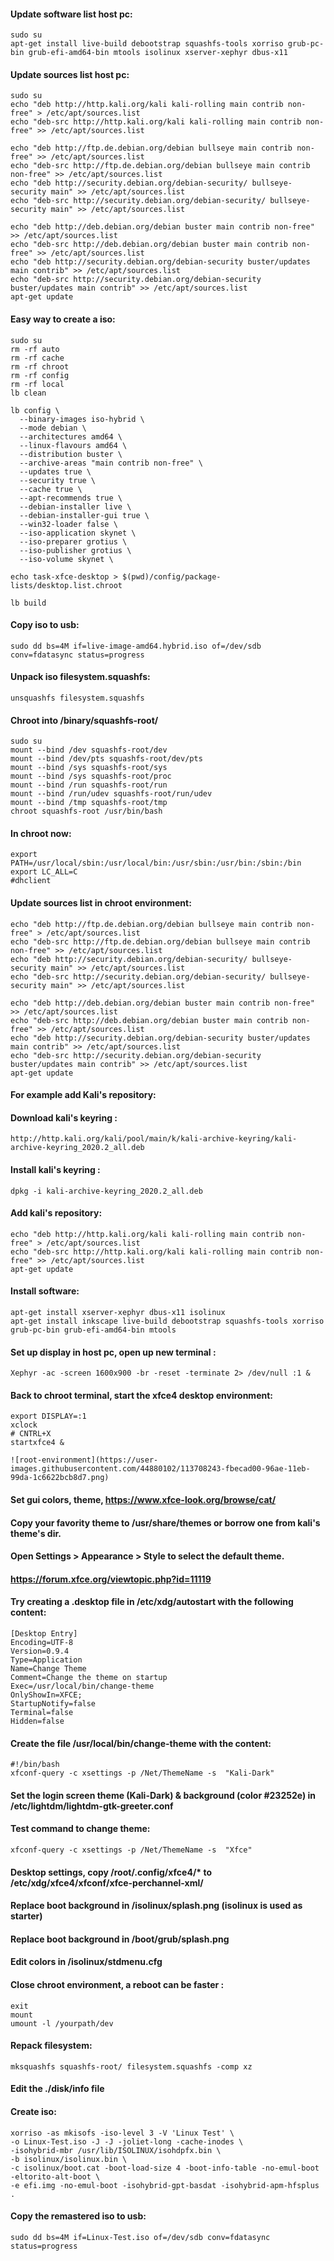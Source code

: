 
#### Update software list host pc:

    sudo su
	apt-get install live-build debootstrap squashfs-tools xorriso grub-pc-bin grub-efi-amd64-bin mtools isolinux xserver-xephyr dbus-x11 

#### Update sources list host pc:

	sudo su
	echo "deb http://http.kali.org/kali kali-rolling main contrib non-free" > /etc/apt/sources.list 
	echo "deb-src http://http.kali.org/kali kali-rolling main contrib non-free" >> /etc/apt/sources.list 

	echo "deb http://ftp.de.debian.org/debian bullseye main contrib non-free" >> /etc/apt/sources.list 
	echo "deb-src http://ftp.de.debian.org/debian bullseye main contrib non-free" >> /etc/apt/sources.list 
	echo "deb http://security.debian.org/debian-security/ bullseye-security main" >> /etc/apt/sources.list 
	echo "deb-src http://security.debian.org/debian-security/ bullseye-security main" >> /etc/apt/sources.list 

	echo "deb http://deb.debian.org/debian buster main contrib non-free" >> /etc/apt/sources.list 
	echo "deb-src http://deb.debian.org/debian buster main contrib non-free" >> /etc/apt/sources.list 
	echo "deb http://security.debian.org/debian-security buster/updates main contrib" >> /etc/apt/sources.list 
	echo "deb-src http://security.debian.org/debian-security buster/updates main contrib" >> /etc/apt/sources.list
	apt-get update 

#### Easy way to create a iso:

	sudo su
	rm -rf auto
	rm -rf cache
	rm -rf chroot
	rm -rf config
	rm -rf local
	lb clean

	lb config \
	  --binary-images iso-hybrid \
	  --mode debian \
	  --architectures amd64 \
	  --linux-flavours amd64 \
	  --distribution buster \
	  --archive-areas "main contrib non-free" \
	  --updates true \
	  --security true \
	  --cache true \
	  --apt-recommends true \
	  --debian-installer live \
	  --debian-installer-gui true \
	  --win32-loader false \
	  --iso-application skynet \
	  --iso-preparer grotius \
	  --iso-publisher grotius \
	  --iso-volume skynet \
	  
	echo task-xfce-desktop > $(pwd)/config/package-lists/desktop.list.chroot

	lb build
	
#### Copy iso to usb:
	sudo dd bs=4M if=live-image-amd64.hybrid.iso of=/dev/sdb conv=fdatasync status=progress

#### Unpack iso filesystem.squashfs:
	unsquashfs filesystem.squashfs
		
#### Chroot into /binary/squashfs-root/
	sudo su
	mount --bind /dev squashfs-root/dev
	mount --bind /dev/pts squashfs-root/dev/pts
	mount --bind /sys squashfs-root/sys
	mount --bind /sys squashfs-root/proc
	mount --bind /run squashfs-root/run
	mount --bind /run/udev squashfs-root/run/udev
	mount --bind /tmp squashfs-root/tmp
	chroot squashfs-root /usr/bin/bash

#### In chroot now:

	export PATH=/usr/local/sbin:/usr/local/bin:/usr/sbin:/usr/bin:/sbin:/bin
	export LC_ALL=C
	#dhclient

#### Update sources list in chroot environment:

	echo "deb http://ftp.de.debian.org/debian bullseye main contrib non-free" > /etc/apt/sources.list 
	echo "deb-src http://ftp.de.debian.org/debian bullseye main contrib non-free" >> /etc/apt/sources.list 
	echo "deb http://security.debian.org/debian-security/ bullseye-security main" >> /etc/apt/sources.list 
	echo "deb-src http://security.debian.org/debian-security/ bullseye-security main" >> /etc/apt/sources.list 

	echo "deb http://deb.debian.org/debian buster main contrib non-free" >> /etc/apt/sources.list 
	echo "deb-src http://deb.debian.org/debian buster main contrib non-free" >> /etc/apt/sources.list 
	echo "deb http://security.debian.org/debian-security buster/updates main contrib" >> /etc/apt/sources.list 
	echo "deb-src http://security.debian.org/debian-security buster/updates main contrib" >> /etc/apt/sources.list
	apt-get update 

#### For example add Kali's repository:
#### Download kali's keyring : 
	http://http.kali.org/kali/pool/main/k/kali-archive-keyring/kali-archive-keyring_2020.2_all.deb
#### Install kali's keyring : 
	dpkg -i kali-archive-keyring_2020.2_all.deb
#### Add kali's repository:
	echo "deb http://http.kali.org/kali kali-rolling main contrib non-free" > /etc/apt/sources.list 
	echo "deb-src http://http.kali.org/kali kali-rolling main contrib non-free" >> /etc/apt/sources.list 
	apt-get update
	
#### Install software:
	apt-get install xserver-xephyr dbus-x11 isolinux
	apt-get install inkscape live-build debootstrap squashfs-tools xorriso grub-pc-bin grub-efi-amd64-bin mtools 

#### Set up display in host pc, open up new terminal :
	Xephyr -ac -screen 1600x900 -br -reset -terminate 2> /dev/null :1 & 

#### Back to chroot terminal, start the xfce4 desktop environment:
	export DISPLAY=:1
	xclock
	# CNTRL+X
	startxfce4 &  
	
	![root-environment](https://user-images.githubusercontent.com/44880102/113708243-fbecad00-96ae-11eb-99da-1c6622bcb8d7.png)

#### Set gui colors, theme, https://www.xfce-look.org/browse/cat/
#### Copy your favority theme to /usr/share/themes or borrow one from kali's theme's dir.
#### Open Settings > Appearance > Style to select the default theme.
#### https://forum.xfce.org/viewtopic.php?id=11119

#### Try creating a .desktop file in /etc/xdg/autostart with the following content:

	[Desktop Entry]
	Encoding=UTF-8
	Version=0.9.4
	Type=Application
	Name=Change Theme
	Comment=Change the theme on startup
	Exec=/usr/local/bin/change-theme
	OnlyShowIn=XFCE;
	StartupNotify=false
	Terminal=false
	Hidden=false

#### Create the file /usr/local/bin/change-theme with the content:
	#!/bin/bash
	xfconf-query -c xsettings -p /Net/ThemeName -s  "Kali-Dark"
		
#### Set the login screen theme (Kali-Dark) & background (color #23252e) in /etc/lightdm/lightdm-gtk-greeter.conf

#### Test command to change theme:
	xfconf-query -c xsettings -p /Net/ThemeName -s  "Xfce"
		
#### Desktop settings, copy /root/.config/xfce4/*   to /etc/xdg/xfce4/xfconf/xfce-perchannel-xml/
	   
#### Replace boot background in /isolinux/splash.png (isolinux is used as starter)
#### Replace boot background in /boot/grub/splash.png 	
#### Edit colors in /isolinux/stdmenu.cfg

#### Close chroot environment, a reboot can be faster :
	exit
	mount
	umount -l /yourpath/dev

#### Repack filesystem:
	mksquashfs squashfs-root/ filesystem.squashfs -comp xz

#### Edit the ./disk/info file

#### Create iso:
	xorriso -as mkisofs -iso-level 3 -V 'Linux Test' \
	-o Linux-Test.iso -J -J -joliet-long -cache-inodes \
	-isohybrid-mbr /usr/lib/ISOLINUX/isohdpfx.bin \
	-b isolinux/isolinux.bin \
	-c isolinux/boot.cat -boot-load-size 4 -boot-info-table -no-emul-boot -eltorito-alt-boot \
	-e efi.img -no-emul-boot -isohybrid-gpt-basdat -isohybrid-apm-hfsplus .

#### Copy the remastered iso to usb:
	sudo dd bs=4M if=Linux-Test.iso of=/dev/sdb conv=fdatasync status=progress









